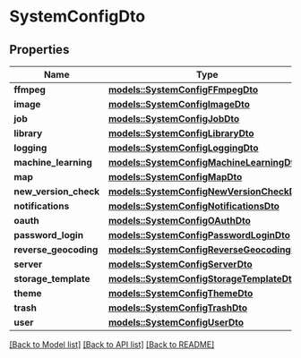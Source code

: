 # SystemConfigDto

## Properties

Name | Type | Description | Notes
------------ | ------------- | ------------- | -------------
**ffmpeg** | [**models::SystemConfigFFmpegDto**](SystemConfigFFmpegDto.md) |  | 
**image** | [**models::SystemConfigImageDto**](SystemConfigImageDto.md) |  | 
**job** | [**models::SystemConfigJobDto**](SystemConfigJobDto.md) |  | 
**library** | [**models::SystemConfigLibraryDto**](SystemConfigLibraryDto.md) |  | 
**logging** | [**models::SystemConfigLoggingDto**](SystemConfigLoggingDto.md) |  | 
**machine_learning** | [**models::SystemConfigMachineLearningDto**](SystemConfigMachineLearningDto.md) |  | 
**map** | [**models::SystemConfigMapDto**](SystemConfigMapDto.md) |  | 
**new_version_check** | [**models::SystemConfigNewVersionCheckDto**](SystemConfigNewVersionCheckDto.md) |  | 
**notifications** | [**models::SystemConfigNotificationsDto**](SystemConfigNotificationsDto.md) |  | 
**oauth** | [**models::SystemConfigOAuthDto**](SystemConfigOAuthDto.md) |  | 
**password_login** | [**models::SystemConfigPasswordLoginDto**](SystemConfigPasswordLoginDto.md) |  | 
**reverse_geocoding** | [**models::SystemConfigReverseGeocodingDto**](SystemConfigReverseGeocodingDto.md) |  | 
**server** | [**models::SystemConfigServerDto**](SystemConfigServerDto.md) |  | 
**storage_template** | [**models::SystemConfigStorageTemplateDto**](SystemConfigStorageTemplateDto.md) |  | 
**theme** | [**models::SystemConfigThemeDto**](SystemConfigThemeDto.md) |  | 
**trash** | [**models::SystemConfigTrashDto**](SystemConfigTrashDto.md) |  | 
**user** | [**models::SystemConfigUserDto**](SystemConfigUserDto.md) |  | 

[[Back to Model list]](../README.md#documentation-for-models) [[Back to API list]](../README.md#documentation-for-api-endpoints) [[Back to README]](../README.md)


